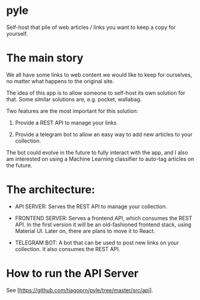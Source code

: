 # pyle
 Self-host that pile of web articles / links you want to keep a copy for yourself. 

# The main story 

We all have some links to web content we would like to keep for ourselves, no
matter what happens to the original site. 

The idea of this app is to allow someone to self-host its own solution for
that. Some similar solutions are, e.g. pocket, wallabag. 

Two features are the most important for this solution: 

1) Provide a REST API to manage your links

2) Provide a telegram bot to allow an easy way to add new articles to your
collection. 

The bot could evolve in the future to fully interact with the app, and I also
am interested on using a Machine Learning classifier to auto-tag articles on
the future. 

# The architecture: 

- API SERVER: Serves the REST API to manage your collection. 

- FRONTEND SERVER: Serves a frontend API, which consumes the REST API. In the
  first version it will be an old-fashioned frontend stack, using Material UI.
Later on, there are plans to move it to React. 

- TELEGRAM BOT: A bot that can be used to post new links on your collection. It
  also consumes the REST API. 

# How to run the API Server

See [https://github.com/tiagoprn/pyle/tree/master/src/api].